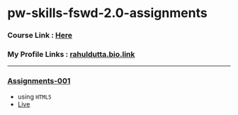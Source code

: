 # pw-skills-fswd-2.0-assignments
### Course Link : [Here](https://pwskills.com/course/Full-Stack-web-development-2.0)

### My Profile Links : [rahuldutta.bio.link](https://rahuldutta.bio.link)

---

### [Assignments-001](https://github.com/irahuldutta02/pw-skills-fswd-2.0-assignments/tree/main/001)
- using `HTML5`
- [Live](https://irahuldutta02.github.io/pw-skills-fswd-2.0-assignments/001/index.html)




